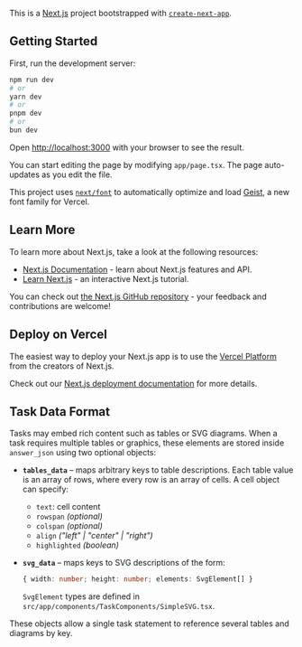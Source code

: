 This is a [Next.js](https://nextjs.org) project bootstrapped with [`create-next-app`](https://nextjs.org/docs/app/api-reference/cli/create-next-app).

## Getting Started

First, run the development server:

```bash
npm run dev
# or
yarn dev
# or
pnpm dev
# or
bun dev
```

Open [http://localhost:3000](http://localhost:3000) with your browser to see the result.

You can start editing the page by modifying `app/page.tsx`. The page auto-updates as you edit the file.

This project uses [`next/font`](https://nextjs.org/docs/app/building-your-application/optimizing/fonts) to automatically optimize and load [Geist](https://vercel.com/font), a new font family for Vercel.

## Learn More

To learn more about Next.js, take a look at the following resources:

- [Next.js Documentation](https://nextjs.org/docs) - learn about Next.js features and API.
- [Learn Next.js](https://nextjs.org/learn) - an interactive Next.js tutorial.

You can check out [the Next.js GitHub repository](https://github.com/vercel/next.js) - your feedback and contributions are welcome!

## Deploy on Vercel

The easiest way to deploy your Next.js app is to use the [Vercel Platform](https://vercel.com/new?utm_medium=default-template&filter=next.js&utm_source=create-next-app&utm_campaign=create-next-app-readme) from the creators of Next.js.

Check out our [Next.js deployment documentation](https://nextjs.org/docs/app/building-your-application/deploying) for more details.

## Task Data Format

Tasks may embed rich content such as tables or SVG diagrams. When a task requires multiple tables or graphics, these elements are stored inside `answer_json` using two optional objects:

- **`tables_data`** – maps arbitrary keys to table descriptions. Each table value is an array of rows, where every row is an array of cells. A cell object can specify:
  - `text`: cell content
  - `rowspan` *(optional)*
  - `colspan` *(optional)*
  - `align` *("left" | "center" | "right")*
  - `highlighted` *(boolean)*

- **`svg_data`** – maps keys to SVG descriptions of the form:

  ```ts
  { width: number; height: number; elements: SvgElement[] }
  ```

  `SvgElement` types are defined in `src/app/components/TaskComponents/SimpleSVG.tsx`.

These objects allow a single task statement to reference several tables and diagrams by key.
